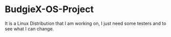 # BudgieX-OS-Project
It is a Linux Distribution that I am working on, I just need some testers and to see what I can change.
